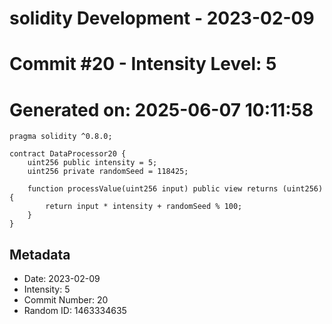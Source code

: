 ﻿# solidity Development - 2023-02-09
# Commit #20 - Intensity Level: 5
# Generated on: 2025-06-07 10:11:58
```solidity
pragma solidity ^0.8.0;

contract DataProcessor20 {
    uint256 public intensity = 5;
    uint256 private randomSeed = 118425;

    function processValue(uint256 input) public view returns (uint256) {
        return input * intensity + randomSeed % 100;
    }
}
```
## Metadata
- Date: 2023-02-09
- Intensity: 5
- Commit Number: 20
- Random ID: 1463334635
